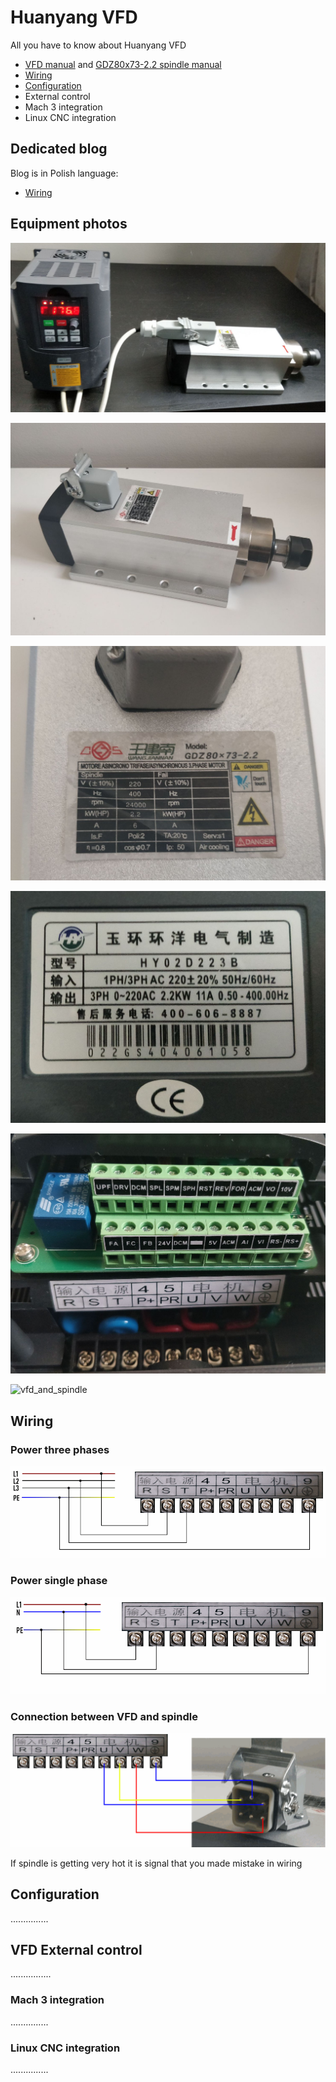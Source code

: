 # Huanyang VFD
All you have to know about Huanyang VFD
* [VFD manual](https://github.com/RobertOlechowski/Huanyang_VFD/blob/master/Documentations/pdf/VFD.pdf) and [GDZ80x73-2.2 spindle manual](https://github.com/RobertOlechowski/Huanyang_VFD/blob/master/Documentations/pdf/GDZ80X73-2.2_2.pdf)
* [Wiring](#Wiring) 
* [Configuration](#Configuration) 
* External control
* Mach 3 integration
* Linux CNC integration

## Dedicated blog
Blog is in Polish language:
* [Wiring](https://blog.robertolechowski.com/HUANYANG-podlaczenie/)

## Equipment photos
![vfd_and_spindle](https://github.com/RobertOlechowski/Huanyang_VFD/blob/master/Documentations/photos/vfd_and_spindle.jpg?raw=true)

![vfd_and_spindle](https://github.com/RobertOlechowski/Huanyang_VFD/blob/master/Documentations/photos/Spindle_1.jpg?raw=true)

![vfd_and_spindle](https://github.com/RobertOlechowski/Huanyang_VFD/blob/master/Documentations/photos/Spindle_4.jpg?raw=true)

![vfd_and_spindle](https://github.com/RobertOlechowski/Huanyang_VFD/blob/master/Documentations/photos/vfd_2.jpg?raw=true)

![vfd_and_spindle](https://github.com/RobertOlechowski/Huanyang_VFD/blob/master/Documentations/photos/vfd_3.jpg?raw=true)

![vfd_and_spindle](https://github.com/RobertOlechowski/Huanyang_VFD/blob/master/Documentations/photos/vfd_connections_2.jpg?raw=true)

## Wiring
### Power three phases
![Three phases](https://github.com/RobertOlechowski/Huanyang_VFD/blob/master/Documentations/diagrams/3p.png?raw=true)

### Power single phase
![Single Phase](https://github.com/RobertOlechowski/Huanyang_VFD/blob/master/Documentations/diagrams/1p.png?raw=true)

### Connection between VFD and spindle
![Single Phase](https://github.com/RobertOlechowski/Huanyang_VFD/blob/master/Documentations/diagrams/diagram_spindle.png?raw=true)

If spindle is getting very hot it is signal that you made mistake in wiring 

## Configuration
...............

## VFD External control
................ 

### Mach 3 integration
...............

### Linux CNC integration
...............
